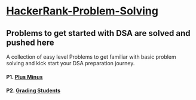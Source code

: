 # [HackerRank-Problem-Solving](https://www.hackerrank.com/dashboard)

## Problems to get started with DSA are solved and pushed here


A collection of easy level Problems to get familiar with basic problem solving and kick start your DSA preparation journey.

#### P1. [Plus Minus](https://www.hackerrank.com/challenges/plus-minus/problem?_blank)
#### P2. [Grading Students](https://www.hackerrank.com/challenges/grading/problem?isFullScreen=true)
